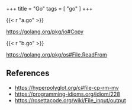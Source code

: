 +++
title = "Go"
tags = [ "go" ]
+++

{{< r "a.go" >}}

<https://golang.org/pkg/io#Copy>

{{< r "b.go" >}}

<https://golang.org/pkg/os#File.ReadFrom>

## References

- <https://hyperpolyglot.org/c#file-cp-rm-mv>
- <https://programming-idioms.org/idiom/228>
- <https://rosettacode.org/wiki/File_input/output>

